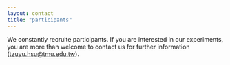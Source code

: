 ```yaml
---
layout: contact
title: "participants"
---
```


We constantly recruite participants. If you are interested in our experiments, you are more than welcome to contact us for further information (tzuyu.hsu@tmu.edu.tw).
